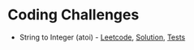 # Coding Challenges

* String to Integer (atoi) - [Leetcode](https://leetcode.com/problems/string-to-integer-atoi/), [Solution](./src/main/java/com/bdb/challenges/Atoi.java), [Tests](./src/test/java/com/bdb/challenges/AtoiTests.java)